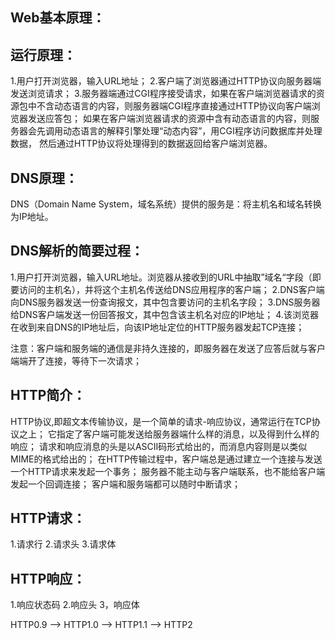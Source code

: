 ## Web基本原理：


## 运行原理：
1.用户打开浏览器，输入URL地址；
2.客户端了浏览器通过HTTP协议向服务器端发送浏览请求；
3.服务器端通过CGI程序接受请求，如果在客户端浏览器请求的资源包中不含动态语言的内容，则服务器端CGI程序直接通过HTTP协议向客户端浏览器发送应答包；
  如果在客户端浏览器请求的资源中含有动态语言的内容，则服务器会先调用动态语言的解释引擎处理“动态内容”，用CGI程序访问数据库并处理数据，
  然后通过HTTP协议将处理得到的数据返回给客户端浏览器。

## DNS原理：
DNS（Domain Name System，域名系统）提供的服务是：将主机名和域名转换为IP地址。

## DNS解析的简要过程：
1.用户打开浏览器，输入URL地址。浏览器从接收到的URL中抽取”域名“字段（即要访问的主机名），并将这个主机名传送给DNS应用程序的客户端；
2.DNS客户端向DNS服务器发送一份查询报文，其中包含要访问的主机名字段；
3.DNS服务器给DNS客户端发送一份回答报文，其中包含该主机名对应的IP地址；
4.该浏览器在收到来自DNS的IP地址后，向该IP地址定位的HTTP服务器发起TCP连接；

注意：客户端和服务端的通信是非持久连接的，即服务器在发送了应答后就与客户端端开了连接，等待下一次请求；

## HTTP简介：
HTTP协议,即超文本传输协议，是一个简单的请求-响应协议，通常运行在TCP协议之上；
它指定了客户端可能发送给服务器端什么样的消息，以及得到什么样的响应；
请求和响应消息的头是以ASCII码形式给出的，而消息内容则是以类似MIME的格式给出的；
在HTTP传输过程中，客户端总是通过建立一个连接与发送一个HTTP请求来发起一个事务；
服务器不能主动与客户端联系，也不能给客户端发起一个回调连接；
客户端和服务端都可以随时中断请求；

## HTTP请求：
1.请求行
2.请求头
3.请求体

## HTTP响应：
1.响应状态码
2.响应头
3，响应体

HTTP0.9 --> HTTP1.0 --> HTTP1.1 --> HTTP2
